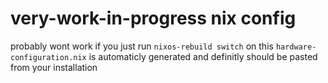 # very-work-in-progress nix config

probably wont work if you just run `nixos-rebuild switch` on this
`hardware-configuration.nix` is automaticly generated and definitly should be pasted from your installation

